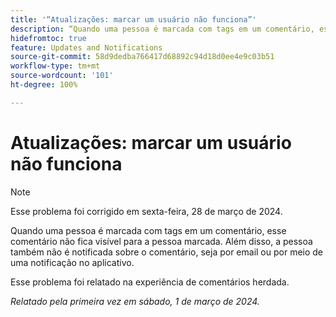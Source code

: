 ```yaml
---
title: '“Atualizações: marcar um usuário não funciona”'
description: “Quando uma pessoa é marcada com tags em um comentário, esse comentário não fica visível para a pessoa marcada. Além disso, a pessoa também não é notificada sobre o comentário, seja por email ou por meio de uma notificação no aplicativo.”
hidefromtoc: true
feature: Updates and Notifications
source-git-commit: 58d9dedba766417d68892c94d18d0ee4e9c03b51
workflow-type: tm+mt
source-wordcount: '101'
ht-degree: 100%

---
```



# Atualizações: marcar um usuário não funciona

>[!NOTE]
>
>Esse problema foi corrigido em sexta-feira, 28 de março de 2024.

Quando uma pessoa é marcada com tags em um comentário, esse comentário não fica visível para a pessoa marcada. Além disso, a pessoa também não é notificada sobre o comentário, seja por email ou por meio de uma notificação no aplicativo.

Esse problema foi relatado na experiência de comentários herdada.

_Relatado pela primeira vez em sábado, 1 de março de 2024._
